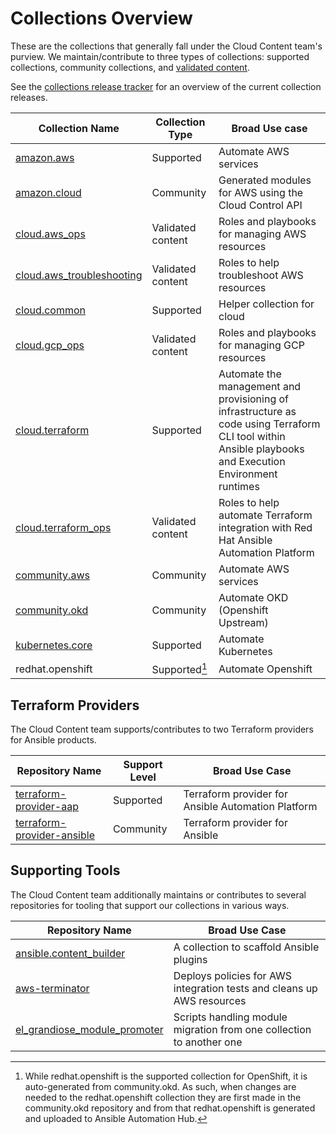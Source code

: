 # Collections Overview

These are the collections that generally fall under the Cloud Content team's purview. We maintain/contribute to three types of collections: supported collections, community collections, and [validated content](validated.md).

See the [collections release tracker](https://cloud-releases.jillr.dev/) for an overview of the current collection releases.

| **Collection Name** | **Collection Type** | **Broad Use case** |
|---------------------|---------------------|--------------------|
| [amazon.aws](https://github.com/ansible-collections/amazon.aws) | Supported | Automate AWS services |
| [amazon.cloud](https://github.com/ansible-collections/amazon.cloud) | Community | Generated modules for AWS using the Cloud Control API |
| [cloud.aws_ops](https://github.com/redhat-cop/cloud.aws_ops) | Validated content | Roles and playbooks for managing AWS resources |
| [cloud.aws_troubleshooting](https://github.com/redhat-cop/cloud.aws_troubleshooting) | Validated content | Roles to help troubleshoot AWS resources |
| [cloud.common](https://github.com/ansible-collections/cloud.common) | Supported | Helper collection for cloud |
| [cloud.gcp_ops](https://github.com/redhat-cop/cloud.gcp_ops) | Validated content | Roles and playbooks for managing GCP resources |
| [cloud.terraform](https://github.com/ansible-collections/cloud.terraform) | Supported | Automate the management and provisioning of infrastructure as code using Terraform CLI tool within Ansible playbooks and Execution Environment runtimes |
| [cloud.terraform_ops](https://github.com/redhat-cop/cloud.terraform_ops) | Validated content | Roles to help automate Terraform integration with Red Hat Ansible Automation Platform |
| [community.aws](https://github.com/ansible-collections/community.aws) | Community | Automate AWS services |
| [community.okd](https://github.com/ansible-collections/community.okd) | Community | Automate OKD (Openshift Upstream) |
| [kubernetes.core](https://github.com/ansible-collections/kubernetes.core) | Supported | Automate Kubernetes |
| redhat.openshift | Supported[^1] | Automate Openshift |

[^1]: While redhat.openshift is the supported collection for OpenShift, it is auto-generated from community.okd. As such, when changes are needed to the redhat.openshift collection they are first made in the community.okd repository and from that redhat.openshift is generated and uploaded to Ansible Automation Hub.

## Terraform Providers

The Cloud Content team supports/contributes to two Terraform providers for Ansible products.

| **Repository Name** | **Support Level** | **Broad Use Case**|
|---------------------|-------------------|-------------------|
| [terraform-provider-aap](https://github.com/ansible/terraform-provider-aap) | Supported | Terraform provider for Ansible Automation Platform |
| [terraform-provider-ansible](https://github.com/ansible/terraform-provider-ansible) | Community | Terraform provider for Ansible |

## Supporting Tools

The Cloud Content team additionally maintains or contributes to several repositories for tooling that support our collections in various ways.

| **Repository Name** | **Broad Use Case**|
|---------------------|-------------------|
| [ansible.content_builder](https://github.com/ansible-community/ansible.content_builder) | A collection to scaffold Ansible plugins |
| [aws-terminator](https://github.com/mattclay/aws-terminator) | Deploys policies for AWS integration tests and cleans up AWS resources |
| [el_grandiose_module_promoter](https://github.com/ansible-collections/el_grandiose_module_promoter) | Scripts handling module migration from one collection to another one |
